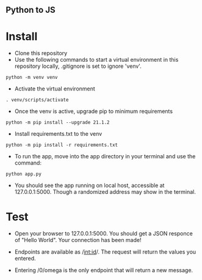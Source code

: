 ## Python to JS

# Install

- Clone this repository
- Use the following commands to start a virtual environment in this repository locally, .gitignore is set to ignore 'venv'.
```
python -m venv venv
```
- Activate the virtual environment
```
. venv/scripts/activate
```
- Once the venv is active, upgrade pip to minimum requirements
```
python -m pip install --upgrade 21.1.2
```
- Install requirements.txt to the venv
```
python -m pip install -r requirements.txt
```
- To run the app, move into the app directory in your terminal and use the command:
```
python app.py
```
- You should see the app running on local host, accessible at 127.0.0.1:5000. Though a randomized address may show in the terminal.

# Test

- Open your browser to 127.0.0.1:5000. You should get a JSON responce of "Hello World". Your connection has been made!

- Endpoints are available as /<int:id>/<string>. The request will return the values you entered.

- Entering /0/omega is the only endpoint that will return a new message.
